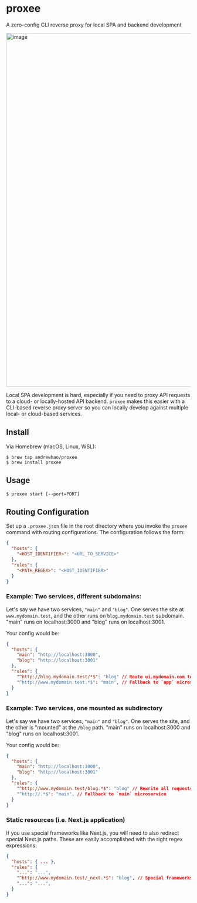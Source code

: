 # proxee

A zero-config CLI reverse proxy for local SPA and backend development

<img width="962" alt="image" src="https://user-images.githubusercontent.com/222583/153681875-b6ede0b7-ab4e-464d-ab25-f5653c7e2385.png">

Local SPA development is hard, especially if you need to proxy API requests to a cloud- or locally-hosted API backend. `proxee` makes this easier with a CLI-based reverse proxy server so you can locally develop against multiple local- or cloud-based services.

## Install

Via Homebrew (macOS, Linux, WSL):

    $ brew tap andrewhao/proxee
    $ brew install proxee

## Usage

    $ proxee start [--port=PORT]

## Routing Configuration

Set up a `.proxee.json` file in the root directory where you invoke the `proxee` command with routing configurations. The configuration follows the form:

```json
{
  "hosts": {
    "<HOST_IDENTIFIER>": "<URL_TO_SERVICE>"
  },
  "rules": {
    "<PATH_REGEX>": "<HOST_IDENTIFIER>"
  }
}
```

### Example: Two services, different subdomains:

Let's say we have two services, `"main"` and `"blog"`. One serves the site at `www.mydomain.test`, and the other runs on `blog.mydomain.test` subdomain. "main" runs on localhost:3000 and "blog" runs on localhost:3001.

Your config would be:

```json
{
  "hosts": {
    "main": "http://localhost:3000",
    "blog": "http://localhost:3001"
  },
  "rules": {
    "^http://blog.mydomain.test/*$": "blog" // Route ui.mydomain.com to locally-running `ui` microservice
    "^http://www.mydomain.test.*$": "main", // Fallback to `app` microservice
  }
}
```

### Example: Two services, one mounted as subdirectory

Let's say we have two services, `"main"` and `"blog"`. One serves the site, and the other is "mounted" at the `/blog` path. "main" runs on localhost:3000 and "blog" runs on localhost:3001.

Your config would be:

```json
{
  "hosts": {
    "main": "http://localhost:3000",
    "blog": "http://localhost:3001"
  },
  "rules": {
    "^http://www.mydomain.test/blog.*$": "blog" // Rewrite all requests to the /blog directory to "blog" service
    "^http://.*$": "main", // Fallback to `main` microservice
  }
}
```

### Static resources (i.e. Next.js application)

If you use special frameworks like Next.js, you will need to also redirect special Next.js paths. These are easily accomplished with the right regex expressions:

```json
{
  "hosts": { ... },
  "rules": {
    "...": "...",
    "^http://www.mydomain.test/_next.*$": "blog", // Special frameworks like Next.js also have reserved paths for fetching static data. You may want to require this if you need to route asset requests to your SPA.
    "...": "...",
  }
}
```
